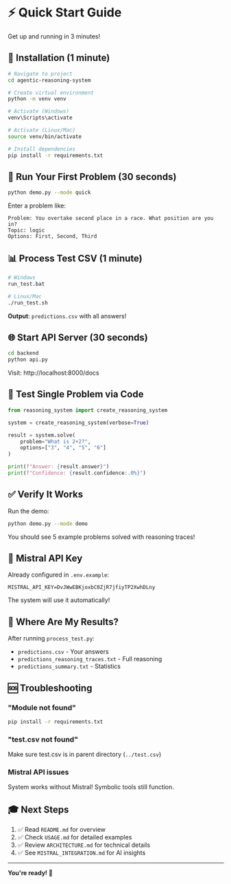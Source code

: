 # ⚡ Quick Start Guide

Get up and running in 3 minutes!

## 🚀 Installation (1 minute)

```bash
# Navigate to project
cd agentic-reasoning-system

# Create virtual environment
python -m venv venv

# Activate (Windows)
venv\Scripts\activate

# Activate (Linux/Mac)
source venv/bin/activate

# Install dependencies
pip install -r requirements.txt
```

## 🎯 Run Your First Problem (30 seconds)

```bash
python demo.py --mode quick
```

Enter a problem like:
```
Problem: You overtake second place in a race. What position are you in?
Topic: logic
Options: First, Second, Third
```

## 📊 Process Test CSV (1 minute)

```bash
# Windows
run_test.bat

# Linux/Mac
./run_test.sh
```

**Output**: `predictions.csv` with all answers!

## 🌐 Start API Server (30 seconds)

```bash
cd backend
python api.py
```

Visit: http://localhost:8000/docs

## 📝 Test Single Problem via Code

```python
from reasoning_system import create_reasoning_system

system = create_reasoning_system(verbose=True)

result = system.solve(
    problem="What is 2+2?",
    options=["3", "4", "5", "6"]
)

print(f"Answer: {result.answer}")
print(f"Confidence: {result.confidence:.0%}")
```

## ✅ Verify It Works

Run the demo:
```bash
python demo.py --mode demo
```

You should see 5 example problems solved with reasoning traces!

## 🔑 Mistral API Key

Already configured in `.env.example`:
```
MISTRAL_API_KEY=DvJWwEBKjoxbC0ZjR7jfiyTP2XwhDLny
```

The system will use it automatically!

## 📂 Where Are My Results?

After running `process_test.py`:
- `predictions.csv` - Your answers
- `predictions_reasoning_traces.txt` - Full reasoning
- `predictions_summary.txt` - Statistics

## 🆘 Troubleshooting

### "Module not found"
```bash
pip install -r requirements.txt
```

### "test.csv not found"
Make sure test.csv is in parent directory (`../test.csv`)

### Mistral API issues
System works without Mistral! Symbolic tools still function.

## 🎓 Next Steps

1. ✅ Read `README.md` for overview
2. ✅ Check `USAGE.md` for detailed examples
3. ✅ Review `ARCHITECTURE.md` for technical details
4. ✅ See `MISTRAL_INTEGRATION.md` for AI insights

---

**You're ready! 🎉**
